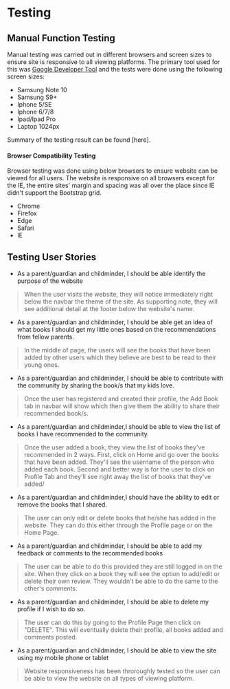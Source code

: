 # Testing

## Manual Function Testing
Manual testing was carried out in different browsers and screen sizes to ensure site is responsive to all viewing platforms. The primary tool used for this was [Google Developer Tool](https://developers.google.com/web/tools/chrome-devtools) and the tests were done using the following screen sizes:
* Samsung Note 10
* Samsung S9+
* Iphone 5/SE
* Iphone 6/7/8
* Ipad/Ipad Pro
* Laptop 1024px

Summary of the testing result can be found [here]. 
 
#### Browser Compatibility Testing
Browser testing was done using below browsers to ensure website can be viewed for all users. The website is responsive on all browsers except for the IE, the entire sites' margin and spacing was all over the place since IE didn't support the Bootstrap grid.

* Chrome
* Firefox
* Edge
* Safari
* IE

## Testing User Stories

* As a parent/guardian and childminder, I should be able identify the purpose of the website 
> When the user visits the website, they will notice immediately right below the navbar the theme of the site. As supporting note, they will see additional detail at the footer below the website's name. 

* As a parent/guardian and childminder, I should be able get an idea of what books I should get my little ones
    based on the recommendations from fellow parents.
> In the middle of page, the users will see the books that have been added by other users which they believe are best to be read to their young ones. 

* As a parent/guardian and childminder, I should be able to contribute with the community by sharing
    the book/s that my kids love.
> Once the user has registered and created their profile, the Add Book tab in navbar will show which then give them the ability to share their recommended book/s.

* As a parent/guardian and childminder,I should be able to view the list of books I have recommended to the community.
> Once the user added a book, they view the list of books they've recommended in 2 ways. First, click on Home and go over the books that have been added. They'll see the username of the person who added each book. Second and better way is for the user to click on Profile Tab and they'll see right away the list of books that they've added/ 

* As a parent/guardian and childminder,I should have the ability to edit or remove the books that I shared.
> The user can only edit or delete books that he/she has added in the website. They can do this either through the Profile page or on the Home Page.

* As a parent/guardian and childminder, I should be able to add my feedback or comments to the recommended books
> The user can be able to do this provided they are still logged in on the site. When they click on a book they will see the option to add/edit or delete their own review. They wouldn't be able to do the same to the other's comments. 

* As a parent/guardian and childminder, I should be able to delete my profile if I wish to do so.  
> The user can do this by going to the Profile Page then click on "DELETE". This will eventually delete their profile, all books added and comments posted. 

* As a parent/guardian and childminder, I should be able to view the site using my mobile phone or tablet
> Website responsiveness has been throroughly tested so the user can be able to view the website on all types of viewing platform.

